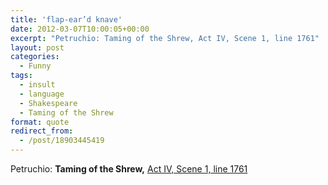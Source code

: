 ```yaml
---
title: 'flap-ear’d knave'
date: 2012-03-07T10:00:05+00:00
excerpt: "Petruchio: Taming of the Shrew, Act IV, Scene 1, line 1761"
layout: post
categories:
  - Funny
tags:
  - insult
  - language
  - Shakespeare
  - Taming of the Shrew
format: quote
redirect_from:
  - /post/18903445419
---
```

Petruchio: **Taming of the Shrew,** [Act IV, Scene 1, line 1761](http://www.opensourceshakespeare.org/views/plays/play_view.php?WorkID=tamingshrew&Act=4&Scene=1&Scope=scene&LineHighlight=1761#1761)